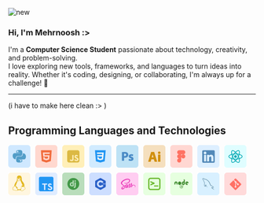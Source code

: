 
![new](https://i.pinimg.com/originals/3c/31/c8/3c31c8503d9e31400e96d4b90b93c141.gif)

### Hi, I'm Mehrnoosh :>  
I'm a **Computer Science Student** passionate about technology, creativity, and problem-solving.  
I love exploring new tools, frameworks, and languages to turn ideas into reality. Whether it's coding, designing, or collaborating, I'm always up for a challenge! 🚀  

---


(i have to make here clean :> )

## Programming Languages and Technologies

<div style="display: flex; flex-wrap: wrap; gap: 10px;">
    <img src="techStuffs/Group%202.svg" alt="Group 2" width="45">
    <img src="techStuffs/Group%203.svg" alt="Group 3" width="45">
    <img src="techStuffs/Group%204.svg" alt="Group 4" width="45">
    <img src="techStuffs/Group%207.svg" alt="Group 7" width="45">
    <img src="techStuffs/Group%208.svg" alt="Group 8" width="45">
    <img src="techStuffs/Group%209.svg" alt="Group 9" width="45">
    <img src="techStuffs/Group%2010.svg" alt="Group 10" width="45">
    <img src="techStuffs/Group%2012.svg" alt="Group 12" width="45">
    <img src="techStuffs/Group%2031.svg" alt="Group 31" width="45">
    <img src="techStuffs/Group%2035.svg" alt="Group 35" width="45">
    <img src="techStuffs/Group%2036.svg" alt="Group 36" width="45">
    <img src="techStuffs/Group%2038.svg" alt="Group 38" width="45">
    <img src="techStuffs/Group%2040.svg" alt="Group 40" width="45">
    <img src="techStuffs/Group%2041.svg" alt="Group 41" width="45">
    <img src="techStuffs/Group%2084.svg" alt="Group 84" width="45">
    <img src="techStuffs/Group%2085.svg" alt="Group 85" width="45">
    <img src="techStuffs/Group%2087.svg" alt="Group 87" width="45">
    <img src="techStuffs/Group%2089.svg" alt="Group 89" width="45">
</div>
